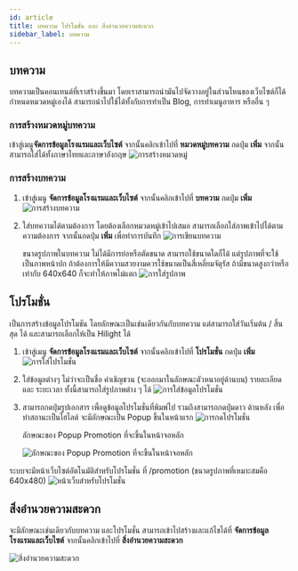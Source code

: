 ```yaml
---
id: article
title: บทความ โปรโมชั่น และ สิ่งอำนวยความสะดวก
sidebar_label: บทความ
---
```


## บทความ

บทความเป็นคอนเทนต์ที่เราสร้างขึ้นมา โดยเราสามารถนำมันไปจัดวางอยู่ในส่วนไหนของเว็บไซต์ก็ได้ กำหนดหมวดหมู่เองได้ สามารถนำไปใช้ได้ทั้งกับการทำเป็น Blog, การทำเมนูอาหาร หรืออื่น ๆ

### การสร้างหมวดหมู่บทความ

เข้าสู่เมนู**จัดการข้อมูลโรงแรมและเว็บไซต์** จากนั้นคลิกเข้าไปที่ **หมวดหมู่บทความ** กดปุ่ม **เพิ่ม** จากนั้นสามารถใส่ได้ทั้งภาษาไทยและภาษาอังกฤษ
![การสร้างหมวดหมู่](/img/article/1.png)

### การสร้างบทความ

1. เข้าสู่เมนู **จัดการข้อมูลโรงแรมและเว็บไซต์** จากนั้นคลิกเข้าไปที่ **บทความ** กดปุ่ม **เพิ่ม**
   ![การสร้างบทความ](/img/article/2.png)

2. ใส่บทความได้ตามต้องการ โดยต้องเลือกหมวดหมู่เข้าไปเสมอ สามารถเลือกใส่ภาพเข้าไปได้ตามความต้องการ จากนั้นกดปุ่ม **เพิ่ม** เพื่อทำการบันทึก
   ![การเขียนบทความ](/img/article/3.png)

   ขนาดรูปภาพในบทความ ไม่ได้มีการย่อหรือตัดขนาด สามารถใช้ขนาดใดก็ได้ แต่รูปภาพที่จะใช้เป็นภาพหน้าปก ถ้าต้องการให้มีความสวยงามควรใช้ขนาดเป็นสี่เหลี่ยมจัตุรัส ถ้ามีขนาดสูงกว่าหรือเท่ากับ 640x640 ก็จะทำให้ภาพไม่แตก
   ![การใส่รูปภาพ](/img/article/4.png)

## โปรโมชั่น

เป็นการสร้างข้อมูลโปรโมชัน โดยลักษณะเป็นเช่นเดียวกันกับบทความ แต่สามารถใส่วันเริ่มต้น / สิ้นสุด ได้ และสามารถเลือกให้เป็น Hilight ได้

1. เข้าสู่เมนู **จัดการข้อมูลโรงแรมและเว็บไซต์** จากนั้นคลิกเข้าไปที่ **โปรโมชั่น** กดปุ่ม **เพิ่ม**
   ![การใส่โปรโมชั่น](/img/article/5.png)

2. ใส่ข้อมูลต่างๆ ไม่ว่าจะเป็นชื่อ คำเชิญชวน (จะออกมาในลักษณะตัวหนาอยู่ด้านบน) รายละเอียด และ ระยะเวลา ทั้งนี้สามารถใส่รูปภาพต่าง ๆ ได้
   ![การใส่ข้อมูลโปรโมชั่น](/img/article/6.png)

3. สามารถกดปุ่มรูปเอกสาร เพื่อดูข้อมูลโปรโมชั่นที่พิมพ์ไป รวมถึงสามารถกดปุ่มดาว ด้านหลัง เพื่อทำสถานะเป็นไฮไลต์ จะมีลักษณะเป็น Popup ขึ้นในหน้าแรก
   ![การกดโปรโมชั่น](/img/article/7.png)

   ลักษณะของ Popup Promotion ที่จะขึ้นในหน้าจอหลัก

   ![ลักษณะของ Popup Promotion ที่จะขึ้นในหน้าจอหลัก](/img/article/8.png)

ระบบจะมีหน้าเว็บไซต์อัตโนมัติสำหรับโปรโมชั่น ที่ /promotion (ขนาดรูปภาพที่เหมาะสมคือ 640x480)
![หน้าเว็บสำหรับโปรโมชั่น](/img/article/9.png)

## สิ่งอำนวยความสะดวก

จะมีลักษณะเช่นเดียวกับบทความ และโปรโมชั่น สามารถเข้าไปสร้างและแก้ไขได้ที่ **จัดการข้อมูลโรงแรมและเว็บไซต์** จากนั้นคลิกเข้าไปที่ **สิ่งอำนวยความสะดวก**

![สิ่งอำนวยความสะดวก](/img/article/10.png)
